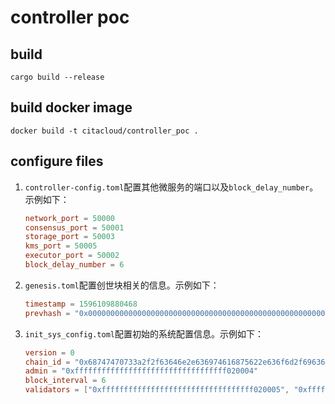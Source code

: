 # controller poc
## build
```
cargo build --release
```
## build docker image
```
docker build -t citacloud/controller_poc .
```

## configure files

1. `controller-config.toml`配置其他微服务的端口以及`block_delay_number`。示例如下：

   ```toml
   network_port = 50000
   consensus_port = 50001
   storage_port = 50003
   kms_port = 50005
   executor_port = 50002
   block_delay_number = 6
   ```

2. `genesis.toml`配置创世块相关的信息。示例如下：

   ```toml
   timestamp = 1596109880468
   prevhash = "0x0000000000000000000000000000000000000000000000000000000000000000"
   ```

3. `init_sys_config.toml`配置初始的系统配置信息。示例如下：

   ```toml
   version = 0
   chain_id = "0x68747470733a2f2f63646e2e636974616875622e636f6d2f69636f6e5f636974"
   admin = "0xffffffffffffffffffffffffffffffffff020004"
   block_interval = 6
   validators = ["0xffffffffffffffffffffffffffffffffff020005", "0xffffffffffffffffffffffffffffffffff020006"]
   ```

   

